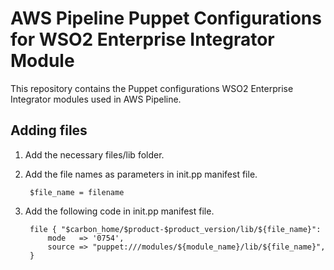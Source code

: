 # AWS Pipeline Puppet Configurations for WSO2 Enterprise Integrator Module

This repository contains the Puppet configurations WSO2 Enterprise Integrator modules used in AWS Pipeline.

## Adding files
1. Add the necessary files/lib folder. 
2. Add the file names as parameters in init.pp manifest file.
        
        $file_name = filename
2. Add the following code in init.pp  manifest file.
    
        file { "$carbon_home/$product-$product_version/lib/${file_name}":
            mode   => '0754',
            source => "puppet:///modules/${module_name}/lib/${file_name}",
        }
